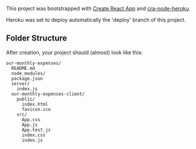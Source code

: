 This project was bootstrapped with [Create React App](https://github.com/facebookincubator/create-react-app) and [cra-node-heroku](https://github.com/mars/heroku-cra-node).

Heroku was set to deploy automatically the 'deploy' branch of this project.

## Folder Structure

After creation, your project should (almost) look like this:

```
our-monthly-expenses/
  README.md
  node_modules/
  package.json
  server/
    index.js
  our-monthly-expenses-client/
    public/
      index.html
      favicon.ico
    src/
      App.css
      App.js
      App.test.js
      index.css
      index.js
```
